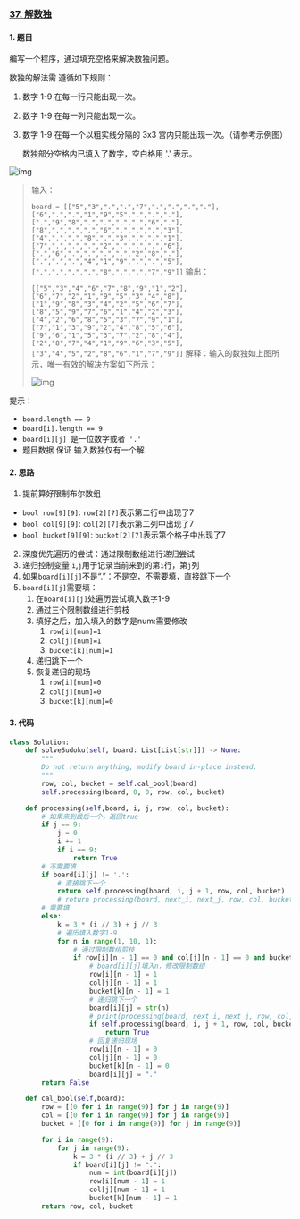 ### [37. 解数独](https://leetcode-cn.com/problems/sudoku-solver/)

#### 1. 题目

编写一个程序，通过填充空格来解决数独问题。

数独的解法需 遵循如下规则：

1. 数字 1-9 在每一行只能出现一次。

2. 数字 1-9 在每一列只能出现一次。

3. 数字 1-9 在每一个以粗实线分隔的 3x3 宫内只能出现一次。（请参考示例图）

   数独部分空格内已填入了数字，空白格用 '.' 表示。

![img](https://assets.leetcode-cn.com/aliyun-lc-upload/uploads/2021/04/12/250px-sudoku-by-l2g-20050714svg.png)

> 输入：
>
> `board = [["5","3",".",".","7",".",".",".","."],["6",".",".","1","9","5",".",".","."],[".","9","8",".",".",".",".","6","."],["8",".",".",".","6",".",".",".","3"],["4",".",".","8",".","3",".",".","1"],["7",".",".",".","2",".",".",".","6"],[".","6",".",".",".",".","2","8","."],[".",".",".","4","1","9",".",".","5"],[".",".",".",".","8",".",".","7","9"]]`
> 输出：
>
> `[["5","3","4","6","7","8","9","1","2"],["6","7","2","1","9","5","3","4","8"],["1","9","8","3","4","2","5","6","7"],["8","5","9","7","6","1","4","2","3"],["4","2","6","8","5","3","7","9","1"],["7","1","3","9","2","4","8","5","6"],["9","6","1","5","3","7","2","8","4"],["2","8","7","4","1","9","6","3","5"],["3","4","5","2","8","6","1","7","9"]]`
> 解释：输入的数独如上图所示，唯一有效的解决方案如下所示：
>
> ![img](https://assets.leetcode-cn.com/aliyun-lc-upload/uploads/2021/04/12/250px-sudoku-by-l2g-20050714_solutionsvg.png)

提示：

- `board.length == 9`
- `board[i].length == 9`
- `board[i][j] `是一位数字或者` '.'`
- 题目数据 保证 输入数独仅有一个解

#### 2. 思路

1.  提前算好限制布尔数组
   - `bool row[9][9]`: `row[2][7]`表示第二行中出现了7
   - `bool col[9][9]`: `col[2][7]`表示第二列中出现了7
   - `bool bucket[9][9]`: `bucket[2][7]`表示第个格子中出现了7

2.  深度优先遍历的尝试：通过限制数组进行递归尝试
   1. 递归控制变量 `i`,`j`用于记录当前来到的第`i`行，第`j`列
   2. 如果`board[i][j]`不是“.”：不是空，不需要填，直接跳下一个
   3. `board[i][j]`需要填：
      1. 在`board[i][j]`处遍历尝试填入数字1-9
      2. 通过三个限制数组进行剪枝
      3. 填好之后，加入填入的数字是num:需要修改
         1. `row[i][num]=1`
         2. `col[j][num]=1`
         3. `bucket[k][num]=1`
      4. 递归跳下一个
      5. 恢复递归的现场
         1. `row[i][num]=0`
         2. `col[j][num]=0`
         3. `bucket[k][num]=0`

#### 3. 代码

```python
class Solution:
    def solveSudoku(self, board: List[List[str]]) -> None:
        """
        Do not return anything, modify board in-place instead.
        """
        row, col, bucket = self.cal_bool(board)
        self.processing(board, 0, 0, row, col, bucket)

    def processing(self,board, i, j, row, col, bucket):
        # 如果来到最后一个，返回true
        if j == 9:
            j = 0
            i += 1
            if i == 9:
                return True
        # 不需要填
        if board[i][j] != '.':
            # 直接跳下一个
            return self.processing(board, i, j + 1, row, col, bucket)
            # return processing(board, next_i, next_j, row, col, bucket)
        # 需要填
        else:
            k = 3 * (i // 3) + j // 3
            # 遍历填入数字1-9
            for n in range(1, 10, 1):
                # 通过限制数组剪枝
                if row[i][n - 1] == 0 and col[j][n - 1] == 0 and bucket[k][n - 1] == 0:
                    # board[i][j]填入n，修改限制数组
                    row[i][n - 1] = 1
                    col[j][n - 1] = 1
                    bucket[k][n - 1] = 1
                    # 递归跳下一个
                    board[i][j] = str(n)
                    # print(processing(board, next_i, next_j, row, col, bucket))
                    if self.processing(board, i, j + 1, row, col, bucket) is True:
                        return True
                    # 回复递归现场
                    row[i][n - 1] = 0
                    col[j][n - 1] = 0
                    bucket[k][n - 1] = 0
                    board[i][j] = "."
        return False

    def cal_bool(self,board):
        row = [[0 for i in range(9)] for j in range(9)]
        col = [[0 for i in range(9)] for j in range(9)]
        bucket = [[0 for i in range(9)] for j in range(9)]

        for i in range(9):
            for j in range(9):
                k = 3 * (i // 3) + j // 3
                if board[i][j] != ".":
                    num = int(board[i][j])
                    row[i][num - 1] = 1
                    col[j][num - 1] = 1
                    bucket[k][num - 1] = 1
        return row, col, bucket
```

